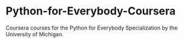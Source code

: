 # Python-for-Everybody-Coursera
Coursera courses for the Python for Everybody Specialization by the University of Michigan.
